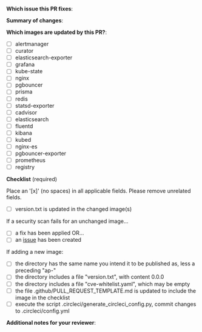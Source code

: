 <!--
Thank you for contributing to astronomer/ap-vendor!

When you push to any branch, CI will run:
- build all images
- security scan all images

When your change is merged to master:
- build all images
- security scan all images
- any images where the version is not published to Dockerhub, then publish
-->

**Which issue this PR fixes**:

<!-- if applicable, otherwise just delete the header -->

**Summary of changes**:

<!-- required -->

**Which images are updated by this PR?**:

<!-- required -->

- [ ] alertmanager
- [ ] curator
- [ ] elasticsearch-exporter
- [ ] grafana
- [ ] kube-state
- [ ] nginx
- [ ] pgbouncer
- [ ] prisma
- [ ] redis
- [ ] statsd-exporter
- [ ] cadvisor
- [ ] elasticsearch
- [ ] fluentd
- [ ] kibana
- [ ] kubed
- [ ] nginx-es
- [ ] pgbouncer-exporter
- [ ] prometheus
- [ ] registry

**Checklist** (required)

Place an '[x]' (no spaces) in all applicable fields. Please remove unrelated fields.

- [ ] version.txt is updated in the changed image(s)

If a security scan fails for an unchanged image...

- [ ]  a fix has been applied OR...
- [ ]  an [issue](<!-- link to the issue -->) has been created

<!--
Please give it a shot to fix any security issue, even if unrelated to your change.
-->

If adding a new image:

- [ ] the directory has the same name you intend it to be published as, less a preceding "ap-"
- [ ] the directory includes a file "version.txt", with content 0.0.0
- [ ] the directory includes a file "cve-whitelist.yaml", which may be empty
- [ ] the file .github/PULL_REQUEST_TEMPLATE.md is updated to include the image in the checklist
- [ ] execute the script .circleci/generate_circleci_config.py, commit changes to .circleci/config.yml

**Additional notes for your reviewer**:
